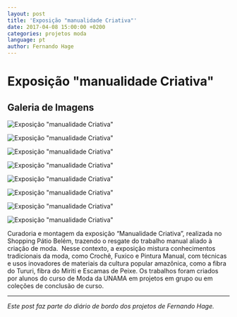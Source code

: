 ```yaml
---
layout: post
title: 'Exposição "manualidade Criativa"'
date: 2017-04-08 15:00:00 +0200
categories: projetos moda
language: pt
author: Fernando Hage
---
```


# Exposição "manualidade Criativa"

## Galeria de Imagens

![Exposição "manualidade Criativa"](/assets/images/exposicao-manualidade-criativa-01.png)

![Exposição "manualidade Criativa"](/assets/images/exposicao-manualidade-criativa-02.jpg)

![Exposição "manualidade Criativa"](/assets/images/exposicao-manualidade-criativa-03.png)

![Exposição "manualidade Criativa"](/assets/images/exposicao-manualidade-criativa-04.jpg)

![Exposição "manualidade Criativa"](/assets/images/exposicao-manualidade-criativa-05.jpg)

![Exposição "manualidade Criativa"](/assets/images/exposicao-manualidade-criativa-06.jpg)

![Exposição "manualidade Criativa"](/assets/images/exposicao-manualidade-criativa-07.jpg)

![Exposição "manualidade Criativa"](/assets/images/exposicao-manualidade-criativa-08.jpg)

Curadoria e montagem da exposição “Manualidade Criativa”, realizada no Shopping Pátio Belém, trazendo o resgate do trabalho manual aliado à criação de moda.  Nesse contexto, a exposição mistura conhecimentos tradicionais da moda, como Crochê, Fuxico e Pintura Manual, com técnicas e usos inovadores de materiais da cultura popular amazônica, como a fibra do Tururi, fibra do Miriti e Escamas de Peixe. Os trabalhos foram criados por alunos do curso de Moda da UNAMA em projetos em grupo ou em coleções de conclusão de curso.

---

*Este post faz parte do diário de bordo dos projetos de Fernando Hage.*